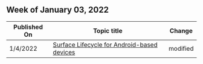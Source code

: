 <!-- This file is generated automatically each week. Changes made to this file will be overwritten.-->



## Week of January 03, 2022


| Published On |Topic title | Change |
|------|------------|--------|
| 1/4/2022 | [Surface Lifecycle for Android-based devices](/surface-duo/surface-lifecycle-android-devices) | modified |
